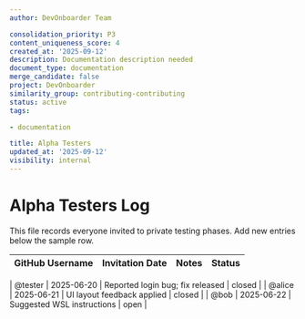 ```yaml
---
author: DevOnboarder Team

consolidation_priority: P3
content_uniqueness_score: 4
created_at: '2025-09-12'
description: Documentation description needed
document_type: documentation
merge_candidate: false
project: DevOnboarder
similarity_group: contributing-contributing
status: active
tags:

- documentation

title: Alpha Testers
updated_at: '2025-09-12'
visibility: internal
---
```


# Alpha Testers Log

This file records everyone invited to private testing phases. Add new entries below the sample row.

| GitHub Username | Invitation Date | Notes                            | Status |
| --------------- | --------------- | -------------------------------- | ------ |

| @tester         | 2025-06-20      | Reported login bug; fix released | closed |
| @alice          | 2025-06-21      | UI layout feedback applied       | closed |
| @bob            | 2025-06-22      | Suggested WSL instructions       | open   |
